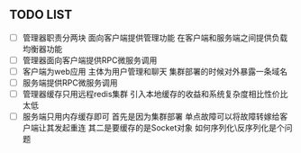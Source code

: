 ## TODO LIST

- [ ] 管理器职责分两块 面向客户端提供管理功能 在客户端和服务端之间提供负载均衡器功能
- [ ] 管理器面向客户端提供RPC微服务调用
- [ ] 客户端为web应用 主体为用户管理和聊天 集群部署的时候对外暴露一条域名
- [ ] 服务端提供RPC微服务调用
- [ ] 管理器缓存只用远程redis集群 引入本地缓存的收益和系统复杂度相比性价比太低
- [ ] 服务端只用内存缓存即可 首先是因为集群部署 单点故障可以将故障转嫁给客户端让其发起重连 其二是要缓存的是Socket对象 如何序列化\反序列化是个问题